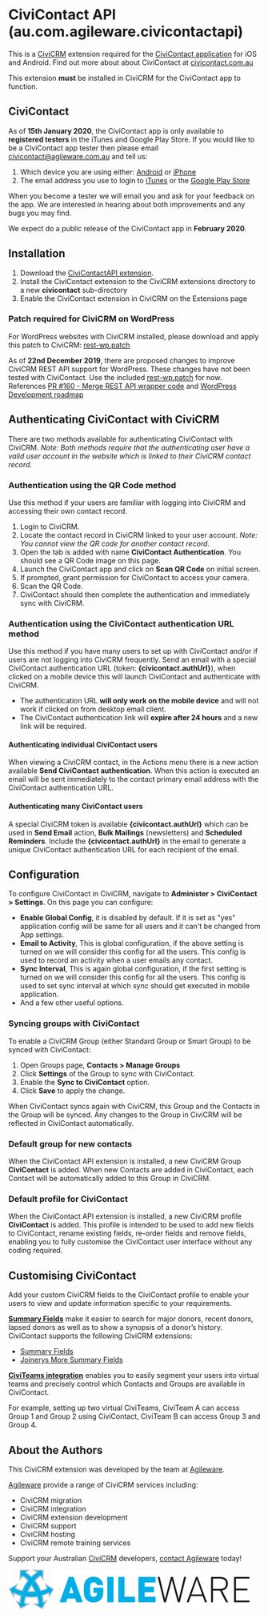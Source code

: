 # CiviContact API (au.com.agileware.civicontactapi)

This is a [CiviCRM](https://civicrm.org) extension required for the [CiviContact application](https://civicontact.com.au) for iOS and Android. Find out more about about CiviContact at [civicontact.com.au](https://civicontact.com.au)

This extension **must** be installed in CiviCRM for the CiviContact app to function.

## CiviContact 

As of **15th January 2020**, the CiviContact app is only available to **registered testers** in the iTunes and Google Play Store.
If you would  like to be a CiviContact app tester then please email [civicontact@agileware.com.au](mailto:civicontact@agileware.com.au) and tell us:
1. Which device you are using either: [Android](https://www.android.com/) or [iPhone](https://apple.com/iphone)
2. The email address you use to login to [iTunes](https://apple.com/itunes) or the [Google Play Store](https://play.google.com/)

When you become a tester we will email you and ask for your feedback on the app. We are interested in hearing about both improvements and any bugs you may find.

We expect do a public release of the CiviContact app in **February 2020**. 

## Installation
1. Download the [CiviContactAPI extension](https://github.com/agileware/au.com.agileware.civicontactapi/archive/master.zip).
2. Install the CiviContact extension to the CiviCRM extensions directory to a new **civicontact** sub-directory
3. Enable the CiviContact extension in CiviCRM on the Extensions page

### Patch required for CiviCRM on WordPress 

For WordPress websites with CiviCRM installed, please download and apply this patch to CiviCRM: [rest-wp.patch](rest-wp.patch)

As of **22nd December 2019**, there are proposed changes to improve CiviCRM REST API support for WordPress. These changes have not been tested with CiviContact. Use the included [rest-wp.patch](rest-wp.patch) for now. References 
[PR #160 - Merge REST API wrapper code](https://github.com/civicrm/civicrm-wordpress/pull/160) and [WordPress Development roadmap
](https://lab.civicrm.org/dev/wordpress/issues/20#civicrm-rest-api)
 
## Authenticating CiviContact with CiviCRM

There are two methods available for authenticating CiviContact with CiviCRM. _Note: Both methods require that the authenticating user have a valid user account in the website which is linked to their CiviCRM contact record._

### Authentication using the QR Code method

Use this method if your users are familiar with logging into CiviCRM and accessing their own contact record.

1. Login to CiviCRM.
2. Locate the contact record in CiviCRM linked to your user account. _Note: You cannot view the QR code for another contact record._
3. Open the tab is added with name **CiviContact Authentication**. You should see a QR Code image on this page.
4. Launch the CiviContact app and click on **Scan QR Code** on initial screen.
5. If prompted, grant permission for CiviContact to access your camera.
6. Scan the QR Code.
7. CiviContact should then complete the authentication and immediately sync with CiviCRM.

### Authentication using the CiviContact authentication URL method

Use this method if you have many users to set up with CiviContact and/or if users are not logging into CiviCRM frequently. Send an email with a special CiviContact authentication URL (token: **{civicontact.authUrl}**), when clicked on a mobile device this will launch CiviContact and authenticate with CiviCRM.
* The authentication URL **will only work on the mobile device** and will not work if clicked on from desktop email client.
* The CiviContact authentication link will **expire after 24 hours** and a new link will be required. 

#### Authenticating individual CiviContact users

When viewing a CiviCRM contact, in the Actions menu there is a new action available **Send CiviContact authentication**.
When this action is executed an email will be sent immediately to the contact primary email address with the CiviContact authentication URL.

#### Authenticating many CiviContact users

A special CiviCRM token is available **{civicontact.authUrl}** which can be used in **Send Email** action, **Bulk Mailings** (newsletters) and **Scheduled Reminders**.
Include the **{civicontact.authUrl}** in the email to generate a unique CiviContact authentication URL for each recipient of the email.

## Configuration

To configure CiviContact in CiviCRM, navigate to **Administer > CiviContact > Settings**. On this page you can configure:
* **Enable Global Config**, it is disabled by default. If it is set as "yes" application config will be same for all users and it can't be changed from App settings.
* **Email to Activity**, This is global configuration, if the above setting is turned on we will consider this config for all the users. This config is used to record an activity when a user emails any contact.
* **Sync Interval**, This is again global configuration, if the first setting is turned on we will consider this config for all the users. This config is used to set sync interval at which sync should get executed in mobile application.
* And a few other useful options.

### Syncing groups with CiviContact

To enable a CiviCRM Group (either Standard Group or Smart Group) to be synced with CiviContact:
1. Open Groups page, **Contacts > Manage Groups**
2. Click **Settings** of the Group to sync with CiviContact.
3. Enable the **Sync to CiviContact** option.
4. Click **Save** to apply the change.

When CiviContact syncs again with CiviCRM, this Group and the Contacts in the Group will be synced.
Any changes to the Group in CiviCRM will be reflected in CiviContact automatically.

### Default group for new contacts

When the CiviContact API extension is installed, a new CiviCRM Group **CiviContact** is added. When new Contacts are added in CiviContact, each Contact will be automatically added to this Group in CiviCRM.

### Default profile for CiviContact

When the CiviContact API extension is installed, a new CiviCRM profile **CiviContact** is added.
This profile is intended to be used to add new fields to CiviContact, rename existing fields, re-order fields and remove fields, enabling you to fully customise the CiviContact user interface without any coding required.

## Customising CiviContact

Add your custom CiviCRM fields to the CiviContact profile to enable your users to view and update information specific to your requirements.

**[Summary Fields](https://civicrm.org/extensions/summary-fields)** make it easier to search for major donors, recent donors, lapsed donors as well as to show a synopsis of a donor’s history. CiviContact supports the following CiviCRM extensions:
* [Summary Fields](https://civicrm.org/extensions/summary-fields)
* [Joinerys More Summary Fields](https://civicrm.org/extensions/joinerys-more-summary-fields)

**[CiviTeams integration](https://github.com/agileware/au.com.agileware.civiteams)** enables you to easily segment your users into virtual teams and precisely control which Contacts and Groups are available in CiviContact.

For example, setting up two virtual CiviTeams, CiviTeam A can access Group 1 and Group 2 using CiviContact, CiviTeam B can access Group 3 and Group 4.


About the Authors
-----------------

This CiviCRM extension was developed by the team at
[Agileware](https://agileware.com.au).

[Agileware](https://agileware.com.au) provide a range of CiviCRM services
including:

  * CiviCRM migration
  * CiviCRM integration
  * CiviCRM extension development
  * CiviCRM support
  * CiviCRM hosting
  * CiviCRM remote training services

Support your Australian [CiviCRM](https://civicrm.org) developers, [contact
Agileware](https://agileware.com.au/contact) today!


![Agileware](logo/agileware-logo.png)
